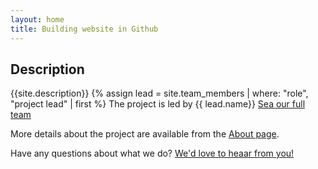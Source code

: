 ```yaml
---
layout: home
title: Building website in Github
---
```



## Description
{{site.description}}
{% assign lead = site.team_members | where: "role", "project lead" | first %}
The project is led by {{ lead.name}}
[Sea our full team](about#team)


More details about the project are available from the [About page](about).

Have any questions about what we do? [We'd love to heaar from you!](mailto:{{site.email}})
